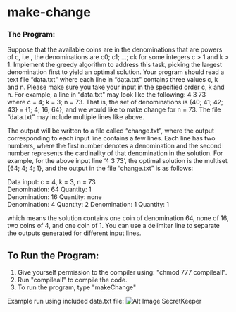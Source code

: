 # make-change
### The Program:
Suppose that the available coins are in the denominations that are powers of c, i.e., the denominations are c0; c1; …; ck for some integers c > 1 and k > 1. Implement the greedy algorithm to address this task, picking the largest denomination first to yield an optimal solution. Your program should read a text file “data.txt" where each line in “data.txt" contains three values c, k and n. Please make sure you take your input in the specified order c, k and n. For example, a line in “data.txt" may look like the following: 
4   3   73    
where c = 4; k = 3; n = 73. That is, the set of denominations is {40; 41; 42; 43} = {1; 4; 16; 64}, and we would like to make change for n = 73. The file “data.txt” may include multiple lines like above.  
 
The output will be written to a file called “change.txt”, where the output corresponding to each input line contains a few lines. Each line has two numbers, where the first number denotes a denomination and the second number represents the cardinality of that denomination in the solution. For example, for the above input line ‘4 3 73’, the optimal solution is the multiset {64; 4; 4; 1}, and the output in the file “change.txt” is as follows:  

Data input: c = 4, k = 3, n = 73  
Denomination: 64 Quantity: 1  
Denomination: 16 Quantity: none  
Denomination: 4 Quantity: 2 
Denomination: 1 Quantity: 1 
 
which means the solution contains one coin of denomination 64, none of 16, two coins of 4, and one coin of 1. You can use a delimiter line to separate the outputs generated for different input lines.

## To Run the Program:
1. Give yourself permission to the compiler using: "chmod 777 compileall".
2. Run "compileall" to compile the code.
3. To run the program, type "makeChange"

Example run using included data.txt file:
![Alt Image SecretKeeper](/images/makechange.png?raw=true)

